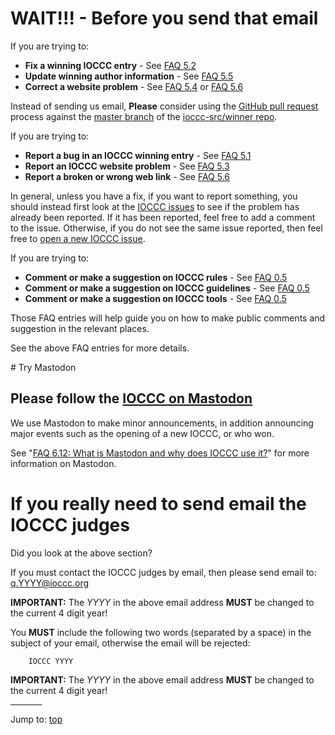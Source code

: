 # WAIT!!! - Before you send that email

If you are trying to:

* **Fix a winning IOCCC entry** - See [FAQ 5.2](faq.html#fix_an_entry)
* **Update winning author information** - See [FAQ 5.5](faq.html#fix_author)
* **Correct a website problem** - See [FAQ 5.4](faq.html#fix_web_site) or [FAQ 5.6](faq.html#fix_link)

Instead of sending us email, **Please** consider using the [GitHub
pull request](https://github.com/ioccc-src/winner/pulls) process
against the [master branch](https://github.com/ioccc-src/winner/branches)
of the [ioccc-src/winner repo](https://github.com/ioccc-src/winner).

If you are trying to:

* **Report a bug in an IOCCC winning entry** - See [FAQ 5.1](faq.html#report_bug)
* **Report an IOCCC website problem** - See [FAQ 5.3](faq.html#report_web_problem)
* **Report a broken or wrong web link** - See [FAQ 5.6](faq.html#fix_link)

In general, unless you have a fix, if you want to report something, you should instead first look at the [IOCCC
issues](https://github.com/ioccc-src/winner/issues) to see if the
problem has already been reported.  If it has been reported, feel
free to add a comment to the issue.  Otherwise, if you do not see the same issue
reported, then feel free to [open a new IOCCC
issue](https://github.com/ioccc-src/winner/issues/new).

If you are trying to:

* **Comment or make a suggestion on IOCCC rules** - See [FAQ 0.5](faq.html#feedback)
* **Comment or make a suggestion on IOCCC guidelines** - See [FAQ 0.5](faq.html#feedback)
* **Comment or make a suggestion on IOCCC tools** - See [FAQ 0.5](faq.html#feedback)

Those FAQ entries will help guide you on how to make public comments
and suggestion in the relevant places.

See the above FAQ entries for more details.


<div id="try_mastodon">
# Try Mastodon
</div>

## Please follow the [IOCCC on Mastodon](https://fosstodon.org/@ioccc)

We use Mastodon to make minor announcements, in addition announcing
major events such as the opening of a new IOCCC, or who won.

See "[FAQ 6.12: What is Mastodon and why does IOCCC use it?](faq.html#try_mastodon)" for more
information on Mastodon.


# If you really need to send email the IOCCC judges

Did you look at the above section?

If you must contact the IOCCC judges by email, then please send email to:
[q.YYYY@ioccc.org](mailto:q.YYYY@ioccc.org?subject=IOCCC%20YYYY%20question%20<===%20You%20MUST%20change%20YYYY%20to%20the%204-digit%20year%20in%20both%20the%20To%20address%20and%20Subject,%20then%20remove%20this%20arrow%20note%20from%20the%20subject%20line!)

**IMPORTANT:** The _YYYY_ in the above email address **MUST** be changed to the current 4 digit year!

You **MUST** include the following two words (separated by a space) in the subject of your email, otherwise the email will be rejected:

```
    IOCCC YYYY
```

**IMPORTANT:** The _YYYY_ in the above email address **MUST** be changed to the current 4 digit year!


<hr style="width:10%;text-align:left;margin-left:0">

Jump to: [top](#)


<!--

    Copyright © 1984-2024 by Landon Curt Noll. All Rights Reserved.

    You are free to share and adapt this file under the terms of this license:

        Creative Commons Attribution-ShareAlike 4.0 International (CC BY-SA 4.0)

    For more information, see:

        https://creativecommons.org/licenses/by-sa/4.0/

-->
